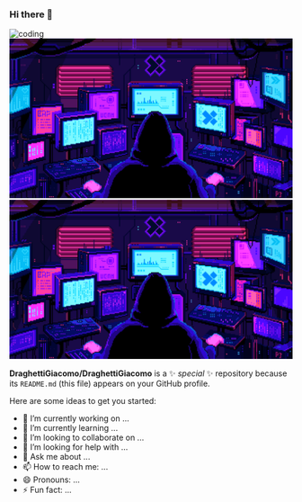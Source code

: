### Hi there 👋

<img src="https://mir-s3-cdn-cf.behance.net/project_modules/1400/22b22287602523.5dbd29081561d.gif" alt="coding">
<img src="coverReadmeGithub/bbefa799786133(1).5efa9bf3d1b49.gif" alt="coding">
<img src="coverReadmeGithub/bbefa799786133(1).5efa9bf3d1b49.gif" alt="coding">


**DraghettiGiacomo/DraghettiGiacomo** is a ✨ _special_ ✨ repository because its `README.md` (this file) appears on your GitHub profile.

Here are some ideas to get you started:

- 🔭 I’m currently working on ...
- 🌱 I’m currently learning ...
- 👯 I’m looking to collaborate on ...
- 🤔 I’m looking for help with ...
- 💬 Ask me about ...
- 📫 How to reach me: ...
- 😄 Pronouns: ...
- ⚡ Fun fact: ...
